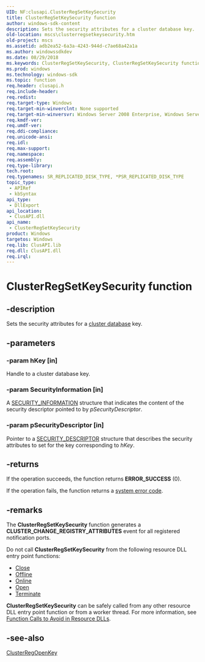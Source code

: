```yaml
---
UID: NF:clusapi.ClusterRegSetKeySecurity
title: ClusterRegSetKeySecurity function
author: windows-sdk-content
description: Sets the security attributes for a cluster database key.
old-location: mscs\clusterregsetkeysecurity.htm
old-project: mscs
ms.assetid: adb2ea52-6a3a-4243-944d-c7ae68a42a1a
ms.author: windowssdkdev
ms.date: 08/29/2018
ms.keywords: ClusterRegSetKeySecurity, ClusterRegSetKeySecurity function [Failover Cluster], _wolf_clusterregsetkeysecurity, clusapi/ClusterRegSetKeySecurity, mscs.clusterregsetkeysecurity
ms.prod: windows
ms.technology: windows-sdk
ms.topic: function
req.header: clusapi.h
req.include-header: 
req.redist: 
req.target-type: Windows
req.target-min-winverclnt: None supported
req.target-min-winversvr: Windows Server 2008 Enterprise, Windows Server 2008 Datacenter
req.kmdf-ver: 
req.umdf-ver: 
req.ddi-compliance: 
req.unicode-ansi: 
req.idl: 
req.max-support: 
req.namespace: 
req.assembly: 
req.type-library: 
tech.root: 
req.typenames: SR_REPLICATED_DISK_TYPE, *PSR_REPLICATED_DISK_TYPE
topic_type:
 - APIRef
 - kbSyntax
api_type:
 - DllExport
api_location:
 - ClusAPI.dll
api_name:
 - ClusterRegSetKeySecurity
product: Windows
targetos: Windows
req.lib: ClusAPI.lib
req.dll: ClusAPI.dll
req.irql: 
---
```


# ClusterRegSetKeySecurity function


## -description


Sets the security attributes for a <a href="https://msdn.microsoft.com/d2c1a9c0-7e87-4a3c-9a1a-7f1756f97804">cluster database</a> 
    key.


## -parameters




### -param hKey [in]

Handle to a cluster database key.


### -param SecurityInformation [in]

A <a href="https://msdn.microsoft.com/e3e8b35d-9d18-4611-a898-72ca13e40d33">SECURITY_INFORMATION</a> structure that 
       indicates the content of the security descriptor pointed to by 
       <i>pSecurityDescriptor</i>.


### -param pSecurityDescriptor [in]

Pointer to a <a href="https://msdn.microsoft.com/653992aa-4e32-4187-b3ac-727e82bfe0b6">SECURITY_DESCRIPTOR</a> structure 
       that describes the security attributes to set for the key corresponding to <i>hKey</i>.


## -returns



If the operation succeeds, the function returns <b>ERROR_SUCCESS</b> (0).

If the operation fails, the function returns a 
       <a href="https://msdn.microsoft.com/4a3a8feb-a05f-4614-8f04-1f507da7e5b7">system error code</a>.




## -remarks



The <b>ClusterRegSetKeySecurity</b> function 
     generates a <b>CLUSTER_CHANGE_REGISTRY_ATTRIBUTES</b> event for all registered notification 
     ports.

Do not call <b>ClusterRegSetKeySecurity</b> from 
     the following resource DLL entry point functions:

<ul>
<li>
<a href="https://msdn.microsoft.com/c7c74440-c98a-4440-8bf4-10ebd1a68608">Close</a>
</li>
<li>
<a href="https://msdn.microsoft.com/1d67a4f5-66f8-4818-8b63-d0f50452f889">Offline</a>
</li>
<li>
<a href="https://msdn.microsoft.com/b406ef44-0622-4625-a6cf-462b6ea6018d">Online</a>
</li>
<li>
<a href="https://msdn.microsoft.com/0a5c10c5-0380-4638-b49d-396be3b3c0dd">Open</a>
</li>
<li>
<a href="https://msdn.microsoft.com/b53ab7db-ed17-4386-8a5f-5d0b0d1cb1b3">Terminate</a>
</li>
</ul>
<b>ClusterRegSetKeySecurity</b> can be safely 
     called from any other resource DLL entry point function or from a worker thread. For more information, see 
     <a href="https://msdn.microsoft.com/0eaa4aea-8d9a-4552-b43a-fafa23a3e736">Function Calls to Avoid in Resource DLLs</a>.




## -see-also




<a href="https://msdn.microsoft.com/f2cf204e-d02d-40b9-86d7-0262b8cc4db1">ClusterRegOpenKey</a>
 

 

